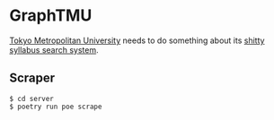 # GraphTMU

[Tokyo Metropolitan University][TMU] needs to do something about its [shitty syllabus search system][CampusSquare].

## Scraper

```shell
$ cd server
$ poetry run poe scrape
```

[TMU]: https://www.tmu.ac.jp/
[CampusSquare]: https://www.nssol.nipponsteel.com/solution/popup/campussquare/index.html
